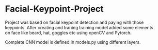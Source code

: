 # Facial-Keypoint-Project

Project was based on facial keypoint detection and paying with those keypoints. 
After creating and traning training model added some elements on face like beard, 
hat, goggles etc using openCV and Pytorch. 

Complete CNN model is defined in models.py using different layers.

